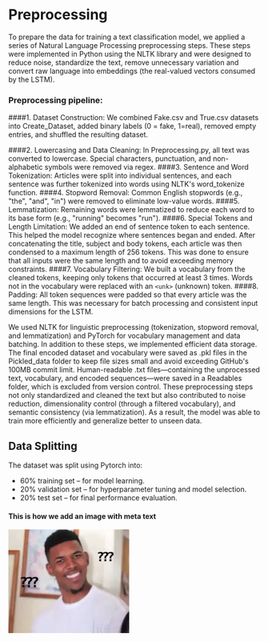 # Preprocessing

 To prepare the data for training a text classification model, we applied a series of Natural Language Processing preprocessing steps. These steps were implemented in Python using the NLTK library and were designed to reduce noise, standardize the text, remove unnecessary variation and convert raw language into embeddings (the real-valued vectors consumed by the LSTM).

### Preprocessing pipeline:
####1.	Dataset Construction:
We combined Fake.csv and True.csv datasets into Create_Dataset, added binary labels (0 = fake, 1=real), removed empty entries, and shuffled the resulting dataset.

####2.	Lowercasing and Data Cleaning:
In Preprocessing.py, all text was converted to lowercase. Special characters, punctuation, and non-alphabetic symbols were removed via regex. 
####3.	Sentence and Word Tokenization:
Articles were split into individual sentences, and each sentence was further tokenized into words using NLTK's word_tokenize function.
####4.	Stopword Removal:
Common English stopwords (e.g., "the", "and", "in") were removed to eliminate low-value words.
####5.	Lemmatization:
Remaining words were lemmatized to reduce each word to its base form (e.g., "running" becomes "run").
####6.	Special Tokens and Length Limitation:
We added an end of sentence token to each sentence. This helped the model recognize where sentences began and ended. After concatenating the title, subject and body tokens, each article was then condensed to a maximum length of 256  tokens. This was done to ensure that all inputs were the same length and to avoid exceeding memory constraints.
####7.	Vocabulary Filtering:
We built a vocabulary from the cleaned tokens, keeping only tokens that occurred at least 3 times. Words not in the vocabulary were replaced with an `<unk>` (unknown) token.
####8.	Padding:
All token sequences were padded so that every article was the same length. This was necessary for batch processing and consistent input dimensions for the LSTM.


We used NLTK for linguistic preprocessing (tokenization, stopword removal, and lemmatization) and PyTorch for vocabulary management and data batching.
In addition to these steps, we implemented efficient data storage. The final encoded dataset and vocabulary were saved as .pkl files in the Pickled_data folder to keep file sizes small and avoid exceeding GitHub's 100MB commit limit. Human-readable .txt files—containing the unprocessed text, vocabulary, and encoded sequences—were saved in a Readables folder, which is excluded from version control. These preprocessing steps not only standardized and cleaned the text but also contributed to noise reduction, dimensionality control (through a filtered vocabulary), and semantic consistency (via lemmatization). As a result, the model was able to train more efficiently and generalize better to unseen data.



## Data Splitting
The dataset was split using Pytorch into:
 - 60% training set – for model learning.
 - 20% validation set – for hyperparameter tuning and model selection.
 - 20% test set – for final performance evaluation.

#### This is how we add an image with meta text
![Chosen Dataset](media/whaaaa.jpg)

